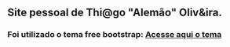 ## Site pessoal de Thi@go "Alemão" Oliv&ira. 

### Foi utilizado o tema free bootstrap: [Acesse aqui o tema](https://bootstrapmade.com/demo/iPortfolio/)  
